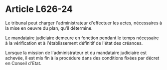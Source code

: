 # Article L626-24

Le tribunal peut charger l'administrateur d'effectuer les actes, nécessaires à la mise en oeuvre du plan, qu'il détermine.

Le mandataire judiciaire demeure en fonction pendant le temps nécessaire à la vérification et à l'établissement définitif de l'état des créances.

Lorsque la mission de l'administrateur et du mandataire judiciaire est achevée, il est mis fin à la procédure dans des conditions fixées par décret en Conseil d'Etat.
